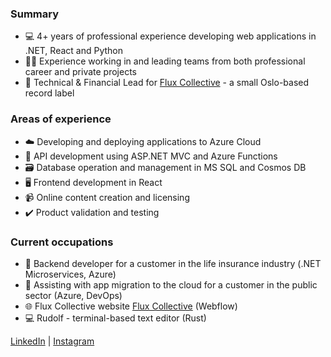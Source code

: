 ### Summary
- 💻 4+ years of professional experience developing web applications in .NET, React and Python
- 🤝🏻 Experience working in and leading teams from both professional career and private projects
- 🔧 Technical & Financial Lead for [Flux Collective](https://flux-collective.com) - a small Oslo-based record label

### Areas of experience
- ☁️ Developing and deploying applications to Azure Cloud
- 🔌 API development using ASP.NET MVC and Azure Functions
- 🗃️ Database operation and management in MS SQL and Cosmos DB
- 🖥️ Frontend development in React
- 📹 Online content creation and licensing
- ✔️ Product validation and testing

### Current occupations
- 🚙 Backend developer for a customer in the life insurance industry (.NET Microservices, Azure)
- 🚀 Assisting with app migration to the cloud for a customer in the public sector (Azure, DevOps)   
- 🌐 Flux Collective website [Flux Collective](https://flux-collective.com) (Webflow)
- 💻 Rudolf - terminal-based text editor (Rust)

[LinkedIn](https://www.linkedin.com/in/davidbmadsen/) | [Instagram](https://instagram.com/bjerregaard.mp3)
